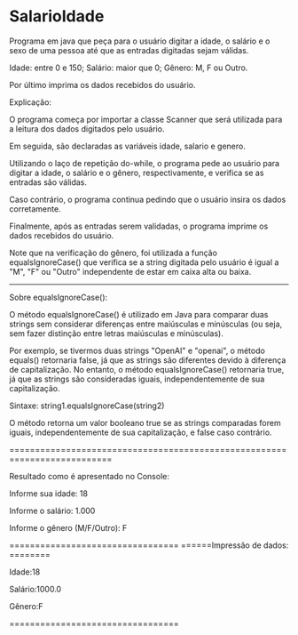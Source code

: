 # SalarioIdade

Programa em java que peça para o usuário digitar a idade, o salário e o sexo de uma pessoa até que as entradas digitadas sejam válidas.

Idade: entre 0 e 150; Salário: maior que 0; Gênero: M, F ou Outro.

Por último imprima os dados recebidos do usuário.

Explicação:

O programa começa por importar a classe Scanner que será utilizada para a leitura dos dados digitados pelo usuário.

Em seguida, são declaradas as variáveis idade, salario e genero.

Utilizando o laço de repetição do-while, o programa pede ao usuário para digitar a idade, o salário e o gênero, respectivamente, e verifica se as entradas são válidas. 

Caso contrário, o programa continua pedindo que o usuário insira os dados corretamente.

Finalmente, após as entradas serem validadas, o programa imprime os dados recebidos do usuário.

Note que na verificação do gênero, foi utilizada a função equalsIgnoreCase() que verifica se a string digitada pelo usuário é igual a "M", "F" ou "Outro" 
independente de estar em caixa alta ou baixa.


------------------------------------------------------------------------

Sobre  equalsIgnoreCase():


O método equalsIgnoreCase() é utilizado em Java para comparar duas strings sem considerar diferenças entre maiúsculas e minúsculas (ou seja, sem fazer distinção entre letras maiúsculas e minúsculas).

Por exemplo, se tivermos duas strings "OpenAI" e "openai", o método equals() retornaria false, já que as strings são diferentes devido à diferença de capitalização. No entanto, o método equalsIgnoreCase() retornaria true, já que as strings são consideradas iguais, independentemente de sua capitalização.

Sintaxe: string1.equalsIgnoreCase(string2)

O método retorna um valor booleano true se as strings comparadas forem iguais, independentemente de sua capitalização, e false caso contrário.

==========================================================================

Resultado como é apresentado no Console:

Informe sua idade:
18

 Informe o salário:
1.000

Informe o gênero (M/F/Outro):
F

 =================================
 ======Impressão de dados: ========
 
 Idade:18
 
 Salário:1000.0
 
 Gênero:F
 
 =================================

